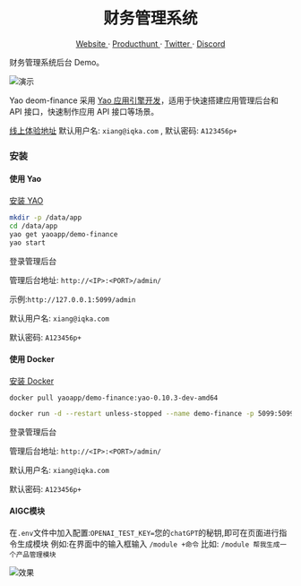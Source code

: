<p align="center">
    <h1 align="center">财务管理系统</h1>
</p>
<p align="center">
  <a aria-label="website" href="https://yaoapps.com" target="_blank">
    Website
  </a>
  ·
  <a aria-label="producthunt" href="https://www.producthunt.com/posts/yao-app-engine" target="_blank">
    Producthunt
  </a>
  ·
  <a aria-label="twitter" href="https://twitter.com/YaoApp" target="_blank">
    Twitter
  </a>
  ·
  <a aria-label="discord" href="https://discord.gg/nsKmCXwvxU" target="_blank">
    Discord
  </a>
</p>

财务管理系统后台 Demo。

![演示](https://release-bj-1252011659.cos.ap-beijing.myqcloud.com/docs/demo-finance/98007edd-3128-4dae-afa7-5d7dde2673ac.gif)

Yao deom-finance 采用 <a href="https://github.com/YaoApp/yao">Yao 应用引擎开发</a>，适用于快速搭建应用管理后台和 API 接口，快速制作应用 API 接口等场景。

[线上体验地址](https://demo-finance.iqka.com/admin/login/admin)
默认用户名: `xiang@iqka.com` , 默认密码: `A123456p+`

### 安装

#### 使用 Yao

[安装 YAO](https://yaoapps.com/doc/%E4%BB%8B%E7%BB%8D/%E5%AE%89%E8%A3%85%E8%B0%83%E8%AF%95)

```bash
mkdir -p /data/app
cd /data/app
yao get yaoapp/demo-finance
yao start
```

登录管理后台

管理后台地址: `http://<IP>:<PORT>/admin/`

示例:`http://127.0.0.1:5099/admin`

默认用户名: `xiang@iqka.com`

默认密码: `A123456p+`

#### 使用 Docker

[安装 Docker](https://docs.docker.com/get-docker/)

```
docker pull yaoapp/demo-finance:yao-0.10.3-dev-amd64
```

```bash
docker run -d --restart unless-stopped --name demo-finance -p 5099:5099 -p 5077:5077 yaoapp/demo-finance:yao-0.10.3-dev-amd64
```

登录管理后台

管理后台地址: `http://<IP>:<PORT>/admin/`

默认用户名: `xiang@iqka.com`

默认密码: `A123456p+`

#### AIGC模块

在`.env`文件中加入配置:`OPENAI_TEST_KEY=`您的`chatGPT`的秘钥,即可在页面进行指令生成模块
例如:在界面中的输入框输入 `/module +命令` 比如: `/module 帮我生成一个产品管理模块` 

![效果](https://release-bj-1252011659.cos.ap-beijing.myqcloud.com/docs/yao-admin/1684205298938.png)